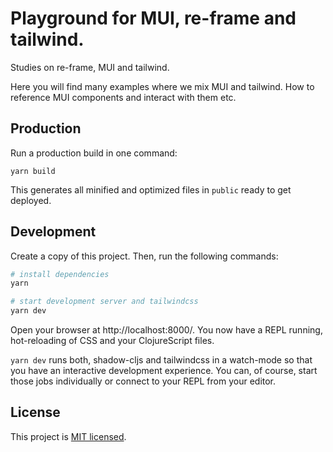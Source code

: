 # Playground for MUI, re-frame and tailwind.

Studies on re-frame, MUI and tailwind.

Here you will find many examples where we mix MUI and tailwind. How to reference 
MUI components and interact with them etc.

## Production

Run a production build in one command:

    yarn build

This generates all minified and optimized files in `public` ready to get deployed.

## Development

Create a copy of this project. Then, run the following commands:

```bash
# install dependencies
yarn

# start development server and tailwindcss
yarn dev
```

Open your browser at http://localhost:8000/. You now have a REPL running,
hot-reloading of CSS and your ClojureScript files.

`yarn dev` runs both, shadow-cljs and tailwindcss in a watch-mode so that you
have an interactive development experience. You can, of course, start those jobs
individually or connect to your REPL from your editor.

## License

This project is [MIT licensed](./LICENSE).
